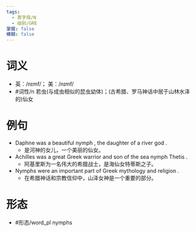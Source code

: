 ```yaml
---
tags:
  - 首字母/N
  - 级别/GRE
掌握: false
模糊: false
---
```

# 词义
- 英：/nɪmf/； 美：/nɪmf/
- #词性/n  若虫(与成虫相似的昆虫幼体)；(古希腊、罗马神话中居于山林水泽的)仙女
# 例句
- Daphne was a beautiful nymph , the daughter of a river god .
	- 是河神的女儿，一个美丽的仙女。
- Achilles was a great Greek warrior and son of the sea nymph Thetis .
	- 阿基里斯为一名伟大的希腊战士，是海仙女特蒂斯之子。
- Nymphs were an important part of Greek mythology and religion .
	- 在希腊神话和宗教信仰中，山泽女神是一个重要的部分。
# 形态
- #形态/word_pl nymphs
